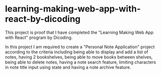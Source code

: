 # learning-making-web-app-with-react-by-dicoding
This project is proof that I have completed the "Learning Making Web App with React" program by Dicoding.

In this project I am required to create a "Personal Note Application" project according to the criteria including being able to display and add a list of notes, having 2 bookshelves, being able to move books between shelves, being able to delete notes, having a note search feature, limiting characters in note title input using state and having a note archive feature.
